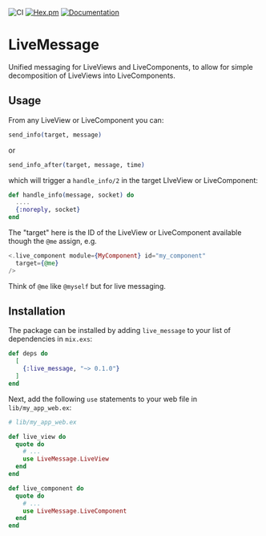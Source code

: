 ![CI](https://github.com/Dyad-AI/live_message/actions/workflows/tests.yml/ci.svg) [![Hex.pm](https://img.shields.io/hexpm/v/live_message.svg)](https://hex.pm/packages/live_message) [![Documentation](https://img.shields.io/badge/documentation-gray)](https://hexdocs.pm/live_message/)

# LiveMessage

Unified messaging for LiveViews and LiveComponents, to allow for simple decomposition of LiveViews into LiveComponents.

## Usage

From any LiveView or LiveComponent you can:

```elixir
send_info(target, message)
```

or

```elixir
send_info_after(target, message, time)
```

which will trigger a `handle_info/2` in the target LIveView or LiveComponent:

```elixir
def handle_info(message, socket) do
  ....
  {:noreply, socket}
end
```

The "target" here is the ID of the LiveView or LiveComponent available though the `@me` assign, e.g.

```heex
<.live_component module={MyComponent} id="my_component"
  target={@me}
/>
```

Think of `@me` like `@myself` but for live messaging.

## Installation

The package can be installed by adding `live_message` to your list of dependencies in `mix.exs`:

```elixir
def deps do
  [
    {:live_message, "~> 0.1.0"}
  ]
end
```

Next, add the following `use` statements to your web file in `lib/my_app_web.ex`:

```elixir
# lib/my_app_web.ex

def live_view do
  quote do
    # ...
    use LiveMessage.LiveView
  end
end

def live_component do
  quote do
    # ...
    use LiveMessage.LiveComponent
  end
end
```
